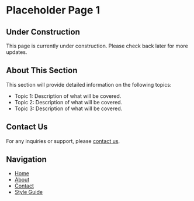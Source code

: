 # Placeholder Page 1

## Under Construction

This page is currently under construction. Please check back later for more updates.

## About This Section

This section will provide detailed information on the following topics:

- Topic 1: Description of what will be covered.
- Topic 2: Description of what will be covered.
- Topic 3: Description of what will be covered.

## Contact Us

For any inquiries or support, please [contact us](mailto:support@aeromat.io).

## Navigation

- [Home](index.md)
- [About](about/index.md)
- [Contact](contact/index.md)
- [Style Guide](style-guide.md)